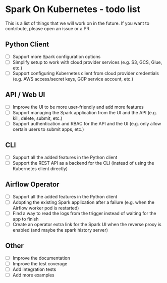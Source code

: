 # Spark On Kubernetes - todo list

This is a list of things that we will work on in the future. If you want to contribute, please open an issue or a PR.

## Python Client

- [ ] Support more Spark configuration options
- [ ] Simplify setup to work with cloud provider services (e.g. S3, GCS, Glue, etc.)
- [ ] Support configuring Kubernetes client from cloud provider credentials
(e.g. AWS access/secret keys, GCP service account, etc.)

## API / Web UI

- [ ] Improve the UI to be more user-friendly and add more features
- [ ] Support managing the Spark application from the UI and the API (e.g. kill, delete, submit, etc.)
- [ ] Support authentication and RBAC for the API and the UI (e.g. only allow certain users to submit apps, etc.)

## CLI

- [ ] Support all the added features in the Python client
- [ ] Support the REST API as a backend for the CLI (instead of using the Kubernetes client directly)

## Airflow Operator

- [ ] Support all the added features in the Python client
- [ ] Adopting the existing Spark application after a failure (e.g. when the Airflow worker pod is restarted)
- [ ] Find a way to read the logs from the trigger instead of waiting for the app to finish
- [ ] Create an operator extra link for the Spark UI when the reverse proxy is enabled
(and maybe the spark history server)

## Other

- [ ] Improve the documentation
- [ ] Improve the test coverage
- [ ] Add integration tests
- [ ] Add more examples
